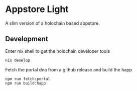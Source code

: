 # Appstore Light

A slim version of a holochain based appstore.

## Development

Enter nix shell to get the holochain developer tools
```
nix develop
```

Fetch the portal dna from a github release and build the happ
```
npm run fetch:portal
npm run build:happ
```

